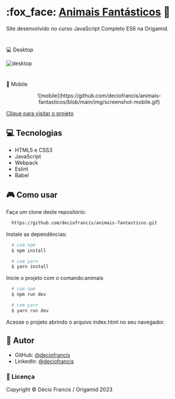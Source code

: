 <h1>:fox_face: <a href="https://deciofrancis.github.io/animais-fantasticos/">Animais Fantásticos</a>  🐻</h1>

Site desenvolvido no curso JavaScript Completo ES6 na Origamid.
#
:computer: Desktop

![desktop](https://github.com/deciofrancis/animais-fantasticos/blob/main/img/screenshot-desktop.gif)

#
:iphone: Mobile

<div align="center">![mobile](https://github.com/deciofrancis/animais-fantasticos/blob/main/img/screenshot-mobile.gif)</div>

[Clique para visitar o projeto](https://deciofrancis.github.io/animais-fantasticos/)
## :computer: Tecnologias

- HTML5 e CSS3
- JavaScript
- Webpack
- Eslint
- Babel


##  🎮 Como usar

Faça um clone deste repositório:

```bash
  https://github.com/deciofrancis/animais-fantasticos.git
```
Instale as dependências:
```bash
  # com npm
  $ npm install

  # com yarn
  $ yarn install
```
Inicie o projeto com o comando:animais
```bash
  # com npm
  $ npm run dev

  # com yarn
  $ yarn run dev
```

Acesse o projeto abrindo o arquivo index.html no seu navegador.
## :blue_book: Autor

- GitHub: [@deciofrancis](https://www.github.com/deciofrancis)
- LinkedIn: [@deciofrancis](https://www.linkedin.com/in/deciofrancis)

### 📃 Licença

Copyright © Décio Francis / Origamid 2023